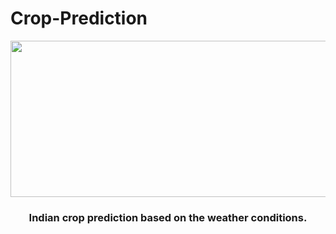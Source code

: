 # Crop-Prediction

<p align="center"><img src="https://user-images.githubusercontent.com/91028101/230143133-56d381ce-d50c-46a2-a65c-33b2a4bc7487.gif" width=1000 height=250></p>

<h3 align="center">Indian crop prediction based on the weather conditions.</h3>
